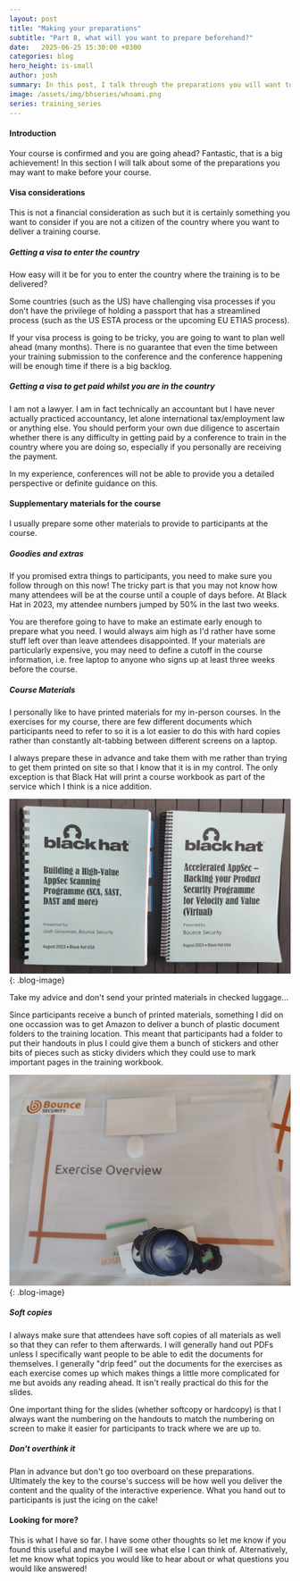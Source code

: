 ```yaml
---
layout: post
title: "Making your preparations"
subtitle: "Part 8, what will you want to prepare beforehand?"
date:   2025-06-25 15:30:00 +0300
categories: blog
hero_height: is-small
author: josh
summary: In this post, I talk through the preparations you will want to make before delivering the course.
image: /assets/img/bhseries/whoami.png
series: training_series
---
```


#### Introduction

Your course is confirmed and you are going ahead? Fantastic, that is a big achievement! In this section I will talk about some of the preparations you may want to make before your course.

#### Visa considerations

This is not a financial consideration as such but it is certainly something you want to consider if you are not a citizen of the country where you want to deliver a training course.

##### Getting a visa to enter the country

How easy will it be for you to enter the country where the training is to be delivered?

Some countries (such as the US) have challenging visa processes if you don't have the privilege of holding a passport that has a streamlined process (such as the US ESTA process or the upcoming EU ETIAS process).

If your visa process is going to be tricky, you are going to want to plan well ahead (many months). There is no guarantee that even the time between your training submission to the conference and the conference happening will be enough time if there is a big backlog.

##### Getting a visa to get paid whilst you are in the country

I am not a lawyer. I am in fact technically an accountant but I have never actually practiced accountancy, let alone international tax/employment law or anything else. You should perform your own due diligence to ascertain whether there is any difficulty in getting paid by a conference to train in the country where you are doing so, especially if you personally are receiving the payment.

In my experience, conferences will not be able to provide you a detailed perspective or definite guidance on this.

#### Supplementary materials for the course

I usually prepare some other materials to provide to participants at the course.

##### Goodies and extras

If you promised extra things to participants, you need to make sure you follow through on this now! The tricky part is that you may not know how many attendees will be at the course until a couple of days before. At Black Hat in 2023, my attendee numbers jumped by 50% in the last two weeks.

You are therefore going to have to make an estimate early enough to prepare what you need. I would always aim high as I'd rather have some stuff left over than leave attendees disappointed. If your materials are particularly expensive, you may need to define a cutoff in the course information, i.e. free laptop to anyone who signs up at least three weeks before the course.

##### Course Materials

I personally like to have printed materials for my in-person courses. In the exercises for my course, there are few different documents which participants need to refer to so it is a lot easier to do this with hard copies rather than constantly alt-tabbing between different screens on a laptop.

I always prepare these in advance and take them with me rather than trying to get them printed on site so that I know that it is in my control. The only exception is that Black Hat will print a course workbook as part of the service which I think is a nice addition.

![image](/assets/img/bhseries/workbooks.jpg){: .blog-image}

Take my advice and don't send your printed materials in checked luggage...

Since participants receive a bunch of printed materials, something I did on one occassion was to get Amazon to deliver a bunch of plastic document folders to the training location. This meant that participants had a folder to put their handouts in plus I could give them a bunch of stickers and other bits of pieces such as sticky dividers which they could use to mark important pages in the training workbook.

![image](/assets/img/bhseries/attendee_pack.jpg){: .blog-image}

##### Soft copies

I always make sure that attendees have soft copies of all materials as well so that they can refer to them afterwards. I will generally hand out PDFs unless I specifically want people to be able to edit the documents for themselves. I generally "drip feed" out the documents for the exercises as each exercise comes up which makes things a little more complicated for me but avoids any reading ahead. It isn't really practical do this for the slides.

One important thing for the slides (whether softcopy or hardcopy) is that I always want the numbering on the handouts to match the numbering on screen to make it easier for participants to track where we are up to.

##### Don't overthink it

Plan in advance but don't go too overboard on these preparations. Ultimately the key to the course's success will be how well you deliver the content and the quality of the interactive experience. What you hand out to participants is just the icing on the cake!

#### Looking for more?

This is what I have so far. I have some other thoughts so let me know if you found this useful and maybe I will see what else I can think of. Alternatively, let me know what topics you would like to hear about or what questions you would like answered!  